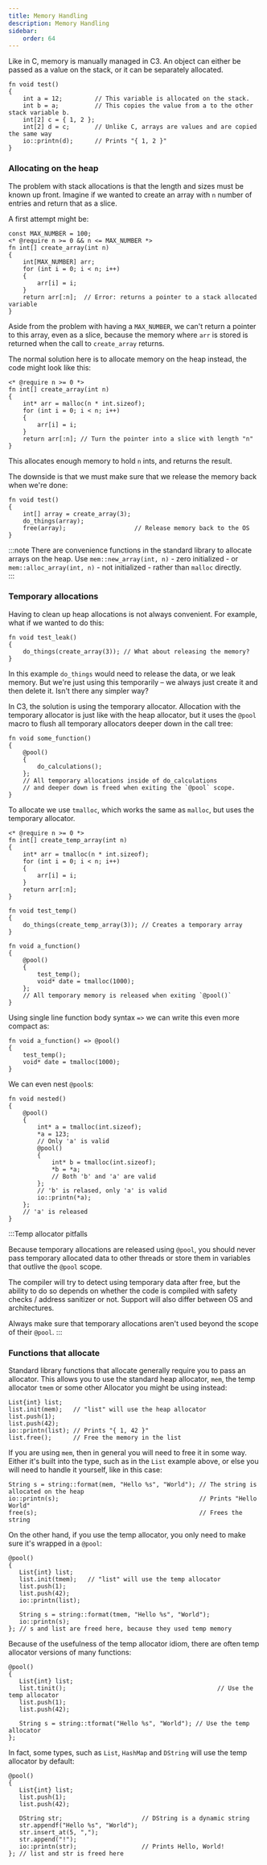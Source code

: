 ```yaml
---
title: Memory Handling
description: Memory Handling
sidebar:
    order: 64
---
```


Like in C, memory is manually managed in C3. An object can either be passed as a value on the stack, or it can be separately allocated.

```c3
fn void test()
{
    int a = 12;         // This variable is allocated on the stack.
    int b = a;          // This copies the value from a to the other stack variable b.
    int[2] c = { 1, 2 };
    int[2] d = c;       // Unlike C, arrays are values and are copied the same way
    io::printn(d);      // Prints "{ 1, 2 }"
}
```

### Allocating on the heap

The problem with stack allocations is that the length and sizes must be known up front. Imagine if we wanted to create an array with `n` number of entries and return that as a slice.

A first attempt might be:

```c3
const MAX_NUMBER = 100;
<* @require n >= 0 && n <= MAX_NUMBER *>
fn int[] create_array(int n)
{
    int[MAX_NUMBER] arr;
    for (int i = 0; i < n; i++)
    {
        arr[i] = i;
    }
    return arr[:n];  // Error: returns a pointer to a stack allocated variable
}
```

Aside from the problem with having a `MAX_NUMBER`, we can't return a pointer to this array, even as a slice, because the memory where `arr` is stored is returned when the call to `create_array` returns.

The normal solution here is to allocate memory on the heap instead, the code might look like this:

```c3
<* @require n >= 0 *>
fn int[] create_array(int n)
{
    int* arr = malloc(n * int.sizeof);
    for (int i = 0; i < n; i++)
    {
        arr[i] = i;
    }
    return arr[:n]; // Turn the pointer into a slice with length "n"
}
```

This allocates enough memory to hold `n` ints, and returns the result.

The downside is that we must make sure that we release the memory back when we're done:

```c3
fn void test()
{   
    int[] array = create_array(3);
    do_things(array);
    free(array);                   // Release memory back to the OS
}
```

:::note
There are convenience functions in the standard library to allocate arrays on the heap. Use `mem::new_array(int, n)` - zero initialized - or `mem::alloc_array(int, n)` - not initialized - rather than `malloc` directly.  
:::

### Temporary allocations

Having to clean up heap allocations is not always convenient. For example, what if we wanted to do this:

```c3
fn void test_leak()
{   
    do_things(create_array(3)); // What about releasing the memory?
}
```

In this example `do_things` would need to release the data, or we leak memory. But we're just using this temporarily – we always just create it and then delete it. Isn't there any simpler way?

In C3, the solution is using the temporary allocator. Allocation with the temporary allocator is just like with the heap allocator, but it uses the `@pool` macro to flush all temporary allocators deeper down in the call tree:

```c3
fn void some_function()
{
    @pool()
    {
        do_calculations();
    }; 
    // All temporary allocations inside of do_calculations 
    // and deeper down is freed when exiting the `@pool` scope.
}
```

To allocate we use `tmalloc`, which works the same as `malloc`, but uses the temporary allocator.

```c3
<* @require n >= 0 *>
fn int[] create_temp_array(int n)
{
    int* arr = tmalloc(n * int.sizeof);
    for (int i = 0; i < n; i++)
    {
        arr[i] = i;
    }
    return arr[:n];
}

fn void test_temp()
{   
    do_things(create_temp_array(3)); // Creates a temporary array
}

fn void a_function()
{
    @pool()
    {
        test_temp();
        void* date = tmalloc(1000);
    };
    // All temporary memory is released when exiting `@pool()`
}
```

Using single line function body syntax `=>` we can write this even more compact as:

```c3
fn void a_function() => @pool()
{
    test_temp();
    void* date = tmalloc(1000);
}
```

We can even nest `@pool`s:

```c3
fn void nested()
{
    @pool()
    {
        int* a = tmalloc(int.sizeof);
        *a = 123;
        // Only 'a' is valid
        @pool()
        {
            int* b = tmalloc(int.sizeof);
            *b = *a;
            // Both 'b' and 'a' are valid
        };
        // 'b' is relased, only 'a' is valid
        io::printn(*a);
    };
    // 'a' is released
}
```

:::Temp allocator pitfalls

Because temporary allocations are released using `@pool`, you should never pass temporary allocated data to other threads or store them in variables that outlive the `@pool` scope.

The compiler will try to detect using temporary data after free, but the ability to do so depends on whether the code is compiled with safety checks / address sanitizer or not. Support will also differ between OS and architectures.

Always make sure that temporary allocations aren't used beyond the scope of their `@pool`.
:::

### Functions that allocate

Standard library functions that allocate generally require you to pass an allocator. This allows you to use the standard heap allocator, `mem`, the temp allocator `tmem` or some other Allocator you might be using instead:

```c3
List{int} list;
list.init(mem);   // "list" will use the heap allocator
list.push(1);
list.push(42);
io::printn(list); // Prints "{ 1, 42 }"
list.free();      // Free the memory in the list
```

If you are using `mem`, then in general you will need to free it in some way. Either it's built into the type, such as in the `List` example above, or else you will need to handle it yourself, like in this case:

```c3
String s = string::format(mem, "Hello %s", "World"); // The string is allocated on the heap
io::printn(s);                                       // Prints "Hello World"
free(s);                                             // Frees the string
```

On the other hand, if you use the temp allocator, you only need to make sure it's wrapped in a `@pool`:

```c3
@pool()
{
   List{int} list;
   list.init(tmem);   // "list" will use the temp allocator
   list.push(1);
   list.push(42);
   io::printn(list);
   
   String s = string::format(tmem, "Hello %s", "World"); 
   io::printn(s);
}; // s and list are freed here, because they used temp memory
```

Because of the usefulness of the temp allocator idiom, there are often temp allocator versions of many functions:

```c3
@pool()
{
   List{int} list;
   list.tinit();                                          // Use the temp allocator
   list.push(1);
   list.push(42);
   
   String s = string::tformat("Hello %s", "World"); // Use the temp allocator
};
```

In fact, some types, such as `List`, `HashMap` and `DString` will use the temp allocator by default:

```c3
@pool()
{
   List{int} list;
   list.push(1);
   list.push(42);
   
   DString str;                      // DString is a dynamic string
   str.appendf("Hello %s", "World");
   str.insert_at(5, ",");            
   str.append("!");
   io::printn(str);                  // Prints Hello, World!
}; // list and str is freed here
```
